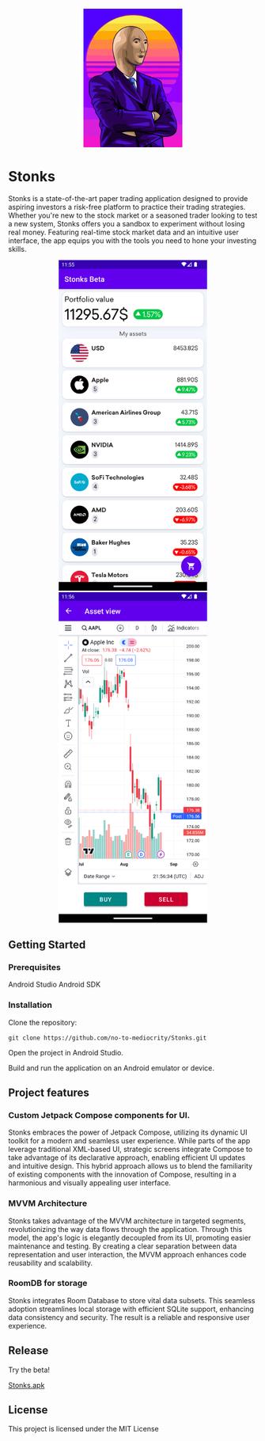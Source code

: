 <div align="center">

<p><img src="https://github.com/no-to-mediocrity/Stonks/blob/master/blob/stonks_splash_screen.svg" width="200"></p>

 </div>

# Stonks

Stonks is a state-of-the-art paper trading application designed to provide aspiring investors a risk-free platform to practice their trading strategies. Whether you're new to the stock market or a seasoned trader looking to test a new system, Stonks offers you a sandbox to experiment without losing real money. Featuring real-time stock market data and an intuitive user interface, the app equips you with the tools you need to hone your investing skills.

<div align="center">

<p><img src="https://github.com/no-to-mediocrity/Stonks/blob/master/blob/Screenshot_20230824_235612.png" width="300">
<img src="https://github.com/no-to-mediocrity/Stonks/blob/master/blob/Screenshot_20230824_235640.png" width="300"></p>

 </div>

## Getting Started

### Prerequisites
Android Studio
Android SDK

### Installation
Clone the repository:
```
git clone https://github.com/no-to-mediocrity/Stonks.git
```
Open the project in Android Studio.

Build and run the application on an Android emulator or device.

## Project features
### Custom Jetpack Compose components for UI.
Stonks embraces the power of Jetpack Compose, utilizing its dynamic UI toolkit for a modern and seamless user experience. While parts of the app leverage traditional XML-based UI, strategic screens integrate Compose to take advantage of its declarative approach, enabling efficient UI updates and intuitive design. This hybrid approach allows us to blend the familiarity of existing components with the innovation of Compose, resulting in a harmonious and visually appealing user interface.

### MVVM Architecture 
Stonks takes advantage of the MVVM architecture in targeted segments, revolutionizing the way data flows through the application. Through this model, the app's logic is elegantly decoupled from its UI, promoting easier maintenance and testing. By creating a clear separation between data representation and user interaction, the MVVM approach enhances code reusability and scalability. 

### RoomDB for storage
Stonks integrates Room Database to store vital data subsets. This seamless adoption streamlines local storage with efficient SQLite support, enhancing data consistency and security. The result is a reliable and responsive user experience.

## Release 

Try the beta!

[Stonks.apk](https://github.com/no-to-mediocrity/Stonks/blob/master/release/stonks_beta.apk)

## License
This project is licensed under the MIT License

